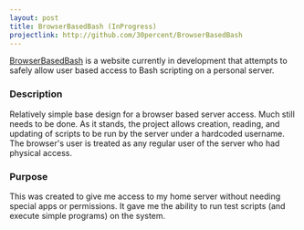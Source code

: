 ```yaml
---
layout: post
title: BrowserBasedBash (InProgress)
projectlink: http://github.com/30percent/BrowserBasedBash
---
```


[BrowserBasedBash](https://github.com/30percent/BrowserBasedBash) is a website currently in development that attempts to safely allow user based access to Bash scripting on a personal server.
<!--postbreak-->

### Description

Relatively simple base design for a browser based server access. Much still needs to be done. As it stands, the project allows creation, reading, and updating of scripts to be run by the server under a hardcoded username. The browser's user is treated as any regular user of the server who had physical access. 

### Purpose

This was created to give me access to my home server without needing special apps or permissions. It gave me the ability to run test scripts (and execute simple programs) on the system. 